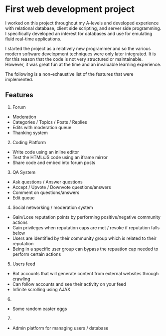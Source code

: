 # First web development project

I worked on this project throughout my A-levels and developed experience with relational database, client side scripting, and server side programming. I specifically developed an interest for databases and use for emulating fluid real-time applications.

I started the project as a relatively new programmer and so the various modern software development techniques were only later integrated. It is for this reason that the code is not very structured or maintainable. However, it was great fun at the time and an invaluable learning experience.

The following is a non-exhaustive list of the features that were implemented.

## Features

1. Forum
  - Moderation
  - Categories / Topics / Posts / Replies
  - Edits with moderation queue
  - Thanking system

2. Coding Platform
  - Write code using an inline editor
  - Test the HTML/JS code using an iframe mirror
  - Share code and embed into forum posts

3. QA System
  - Ask questions / Answer questions
  - Accept / Upvote / Downvote questions/answers
  - Comment on questions/answers
  - Edit queue

4. Social networking / moderation system
  - Gain/Lose reputation points by performing positive/negative community actions
  - Gain privileges when reputation caps are met / revoke if reputation falls below
  - Users are identified by their community group which is related to their reputation
  - Being in a specific user group can bypass the repuation cap needed to perform certain actions

5. Users feed
  - Bot accounts that will generate content from external websites through crawling
  - Can follow accounts and see their activity on your feed
  - Infinite scrolling using AJAX

6. 
  - Some random easter eggs

7. 
  - Admin platform for managing users / database
